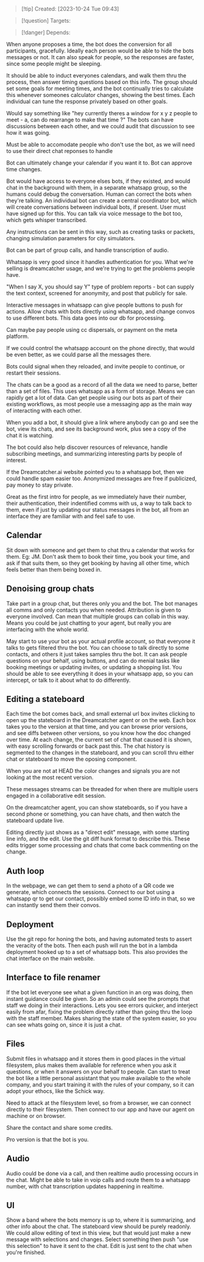 
>[!tip] Created: [2023-10-24 Tue 09:43]

>[!question] Targets: 

>[!danger] Depends: 

When anyone proposes a time, the bot does the conversion for all participants, gracefully.
Ideally each person would be able to hide the bots messages or not.  It can also speak for people, so the responses are faster, since some people might be sleeping.

It should be able to induct everyones calendars, and walk them thru the process, then answer timing questions based on this info.  The group should set some goals for meeting times, and the bot continually tries to calculate this whenever someones calculator changes, showing the best times.  Each individual can tune the response privately based on other goals.

Would say something like "hey currently theres a window for x y z people to meet - a, can do rearrange to make that time ?"  The bots can have discussions between each other, and we could audit that discussion to see how it was going.

Must be able to accomodate people who don't use the bot, as we will need to use their direct chat reponses to handle

Bot can ultimately change your calendar if you want it to.  Bot can approve time changes.

Bot would have access to everyone elses bots, if they existed, and would chat in the background with them, in a separate whatsapp group, so the humans could debug the conversation.  Human can correct the bots when they're talking.  An individual bot can create a central coordinator bot, which will create conversations between individual bots, if present.  User must have signed up for this.  You can talk via voice message to the bot too, which gets whisper transcribed.

Any instructions can be sent in this way, such as creating tasks or packets, changing simulation parameters for city simulators.

Bot can be part of group calls, and handle transcription of audio.

Whatsapp is very good since it handles authentication for you.  What we're selling is dreamcatcher usage, and we're trying to get the problems people have.

"When I say X, you should say Y" type of problem reports - bot can supply the text context, screened for anonymity, and post that publicly for sale.

Interactive messages in whatsapp can give people buttons to push for actions. 
Allow chats with bots directly using whatsapp, and change convos to use different bots.  This data goes into our db for processing.

Can maybe pay people using cc dispersals, or payment on the meta platform.

If we could control the whatsapp account on the phone directly, that would be even better, as we could parse all the messages there.

Bots could signal when they reloaded, and invite people to continue, or restart their sessions.

The chats can be a good as a record of all the data we need to parse, better than a set of files.  This uses whatsapp as a form of storage.  Means we can rapidly get a lot of data.  Can get people using our bots as part of their existing workflows, as most people use a messaging app as the main way of interacting with each other.

When you add a bot, it should give a link where anybody can go and see the bot, view its chats, and see its background work, plus see a copy of the chat it is watching.

The bot could also help discover resources of relevance, handle subscribing meetings, and summarizing interesting parts by people of interest.

If the Dreamcatcher.ai website pointed you to a whatsapp bot, then we could handle spam easier too.  Anonymized messages are free if publicized, pay money to stay private.

Great as the first intro for people, as we immediately have their number, their authentication, their indentified comms with us, a way to talk back to them, even if just by updating our status messages in the bot, all from an interface they are familiar with and feel safe to use.

## Calendar 
Sit down with someone and get them to chat thru a calendar that works for them.  Eg: JM.  Don't ask them to book their time, you book your time, and ask if that suits them, so they get booking by having all other time, which feels better than them being boxed in.
## Denoising group chats
Take part in a group chat, but theres only you and the bot.  The bot manages all comms and only contacts you when needed.  Attribution is given to everyone involved.  Can mean that multiple groups can collab in this way.  Means you could be just chatting to your agent, but really you are interfacing with the whole world.

May start to use your bot as your actual profile account, so that everyone it talks to gets filtered thru the bot.  You can choose to talk directly to some contacts, and others it just takes samples thru the bot.  It can ask people questions on your behalf, using buttons, and can do menial tasks like booking meetings or updating invites, or updating a shopping list.  You should be able to see everything it does in your whatsapp app, so you can intercept, or talk to it about what to do differently.

## Editing a stateboard
Each time the bot comes back, and small external url box invites clicking to open up the stateboard in the Dreamcatcher agent or on the web.  Each box takes you to the version at that time, and you can browse prior versions, and see diffs between other versions, so you know how the doc changed over time.  At each change, the current set of chat that caused it is shown, with easy scrolling forwards or back past this.  The chat history is segmented to the changes in the stateboard, and you can scroll thru either chat or stateboard to move the oposing component.

When you are not at HEAD the color changes and signals you are not looking at the most recent version. 

These messages streams can be threaded for when there are multiple users engaged in a collaborative edit session.

On the dreamcatcher agent, you can show stateboards, so if you have a second phone or something, you can have chats, and then watch the stateboard update live.

Editing directly just shows as a "direct edit" message, with some starting line info, and the edit.  Use the git diff hunk format to describe this.  These edits trigger some processing and chats that come back commenting on the change.

## Auth loop
In the webpage, we can get them to send a photo of a QR code we generate, which connects the sessions.  Connect to our bot using a whatsapp qr to get our contact, possibly embed some ID info in that, so we can instantly send them their convos.
## Deployment
Use the git repo for honing the bots, and having automated tests to assert the veracity of the bots.  Then each push will run the bot in a lambda deployment hooked up to a set of whatsapp bots.  This also provides the chat interface on the main website.

## Interface to file renamer
If the bot let everyone see what a given function in an org was doing, then instant guidance could be given.  So an admin could see the prompts that staff we doing in their interactions.  Lets you see errors quicker, and interject easily from afar, fixing the problem directly rather than going thru the loop with the staff member.  Makes sharing the state of the system easier, so you can see whats going on, since it is just a chat.

## Files
Submit files in whatsapp and it stores them in good places in the virtual filesystem, plus makes them available for reference when you ask it questions, or when it answers on your behalf to people.  Can start to treat the bot like a little personal assistant that you make available to the whole company, and you start training it with the rules of your company, so it can adopt your ethocs, like the Schick way.

Need to attack at the filesystem level, so from a browser, we can connect directly to their filesystem.  Then connect to our app and have our agent on machine or on browser.

Share the contact and share some credits.

Pro version is that the bot is you.

## Audio
Audio could be done via a call, and then realtime audio processing occurs in the chat.
Might be able to take in voip calls and route them to a whatsapp number, with chat transcription updates happening in realtime.

## UI
Show a band where the bots memory is up to, where it is summarizing, and other info about the chat.  The stateboard view should be purely readonly.  We could allow editing of text in this view, but that would just make a new message with selections and changes.  Select something then push "use this selection" to have it sent to the chat.  Edit is just sent to the chat when you're finished.